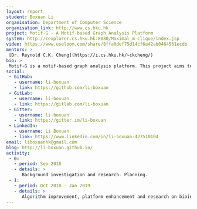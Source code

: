 ```yaml
---
layout: report
student: Boxuan Li 
organisation: Department of Computer Science
organisation_link: http://www.cs.hku.hk
project: Motif-G - A Motif-based Graph Analysis Platform
system: http://cexplorer.cs.hku.hk:8080/Maximal_m-clique/index.jsp
video: https://www.useloom.com/share/8ffa0def75d14cf6a42ab0464561ecdb
mentors: >
 [Dr. Reynold C.K. Cheng](https://i.cs.hku.hk/~ckcheng/)
bio: >
 Motif-G is a motif-based graph analysis platform. This project aims to improve the existing motif clique detection algorithm and extend the existing prototype of platform. Users can specify motif (pattern), query sub-graphs, do high-order semantic analysis on the platform.
social:
 - GitHub:
   - username: li-boxuan
   - link: https://github.com/li-boxuan
 - GitLab:
   - username: li-boxuan
   - link: https://gitlab.com/li-boxuan
 - Gitter:
   - username: li-boxuan
   - link: https://gitter.im/li-boxuan
 - LinkedIn:
   - username: Li Boxuan 
   - link: https://www.linkedin.com/in/li-boxuan-427510104
email: liboxuanhk@gmail.com
blog: http://li-boxuan.github.io/
activity:
 - 0:
   - period: Sep 2018
   - details: > 
      Background investigation and research. Planning.
 - 1:
   - period: Oct 2018 - Jan 2019
   - details: >
      Algorithm improvement, platform enhancement and research on bioinformatics.
---
```

